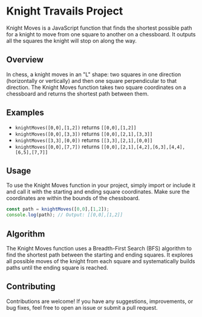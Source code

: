 # Knight Travails Project

Knight Moves is a JavaScript function that finds the shortest possible path for a knight to move from one square to another on a chessboard. It outputs all the squares the knight will stop on along the way.

## Overview

In chess, a knight moves in an "L" shape: two squares in one direction (horizontally or vertically) and then one square perpendicular to that direction. The Knight Moves function takes two square coordinates on a chessboard and returns the shortest path between them.

## Examples

- `knightMoves([0,0],[1,2])` returns `[[0,0],[1,2]]`
- `knightMoves([0,0],[3,3])` returns `[[0,0],[2,1],[3,3]]`
- `knightMoves([3,3],[0,0])` returns `[[3,3],[2,1],[0,0]]`
- `knightMoves([0,0],[7,7])` returns `[[0,0],[2,1],[4,2],[6,3],[4,4],[6,5],[7,7]]`

## Usage

To use the Knight Moves function in your project, simply import or include it and call it with the starting and ending square coordinates. Make sure the coordinates are within the bounds of the chessboard.

```javascript
const path = knightMoves([0,0],[1,2]);
console.log(path); // Output: [[0,0],[1,2]]
```

## Algorithm

The Knight Moves function uses a Breadth-First Search (BFS) algorithm to find the shortest path between the starting and ending squares. It explores all possible moves of the knight from each square and systematically builds paths until the ending square is reached.

## Contributing

Contributions are welcome! If you have any suggestions, improvements, or bug fixes, feel free to open an issue or submit a pull request.
